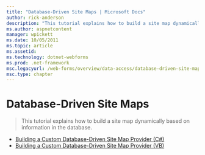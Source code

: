 ```yaml
---
title: "Database-Driven Site Maps | Microsoft Docs"
author: rick-anderson
description: "This tutorial explains how to build a site map dynamically based on information in the database."
ms.author: aspnetcontent
manager: wpickett
ms.date: 10/05/2011
ms.topic: article
ms.assetid: 
ms.technology: dotnet-webforms
ms.prod: .net-framework
msc.legacyurl: /web-forms/overview/data-access/database-driven-site-maps
msc.type: chapter
---
```

Database-Driven Site Maps
====================
> This tutorial explains how to build a site map dynamically based on information in the database.


- [Building a Custom Database-Driven Site Map Provider (C#)](building-a-custom-database-driven-site-map-provider-cs.md)
- [Building a Custom Database-Driven Site Map Provider (VB)](building-a-custom-database-driven-site-map-provider-vb.md)